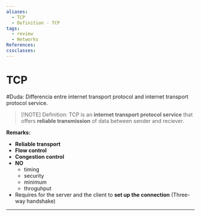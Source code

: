 ```yaml
---
aliases:
  - TCP
  - Definition - TCP
tags:
  - review
  - Networks
References: 
cssclasses:
---
```

# TCP
#Duda: Differencia entre internet transport protocol and internet transport protocol service.

> [!NOTE]  Definition:
>  TCP is an **internet transport protocol service** that offers **reliable transmission** of data between sender and reciever.

**Remarks:**
+ **Reliable transport**
+ **Flow control**
+ **Congestion control**
+ **NO** 
	+ timing
	+ security 
	+ minimum 
	+ throguhput
+ Requires for the server and the client to **set up the connection** (Three-way handshake)

***